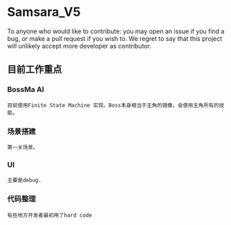 # Samsara_V5
 
 To anyone who would like to contribute: you may open an issue if you find a bug, or make a pull request if you wish to. We regret to say that this project will unlikely accept more developer as contributor.
## 目前工作重点

### BossMa AI

    目前使用Finite State Machine 实现。Boss本身相当于主角的镜像，会使用主角所有的技能。

### 场景搭建

    第一关场景。

### UI

    主要是debug.

### 代码整理

    有些地方开发者最初用了hard code
